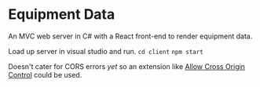 # Equipment Data
An MVC web server in C# with a React front-end to render equipment data.

Load up server in visual studio and run.
`cd client`
`npm start`

Doesn't cater for CORS errors _yet_ so an extension like [Allow Cross Origin Control](https://chrome.google.com/webstore/detail/allow-control-allow-origi/nlfbmbojpeacfghkpbjhddihlkkiljbi) could be used.

